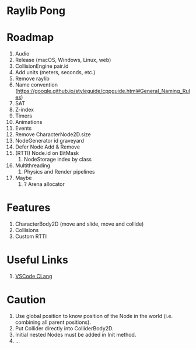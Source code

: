# Raylib Pong

# Roadmap

1. Audio
1. Release (macOS, Windows, Linux, web)
1. CollisionEngine pair.id
1. Add units (meters, seconds, etc.)
1. Remove raylib
1. Name convention (https://google.github.io/styleguide/cppguide.html#General_Naming_Rules)
1. SAT
1. Z-index
1. Timers
1. Animations
1. Events
1. Remove CharacterNode2D.size
1. NodeGenerator id graveyard
1. Defer Node Add & Remove
1. (RTTI) Node.id on BitMask
    1. NodeStorage index by class
1. Multithreading
    1. Physics and Render pipelines
1. Maybe
    1. ? Arena allocator

# Features

1. CharacterBody2D (move and slide, move and collide)
1. Collisions
1. Custom RTTI

# Useful Links

1. [VSCode CLang](https://code.visualstudio.com/docs/cpp/config-clang-mac)

# Caution

1. Use global position to know position of the Node in the world (i.e. combining all parent positions).
1. Put Collider directly into ColliderBody2D.
1. Initial nested Nodes must be added in Init method.
1. ...